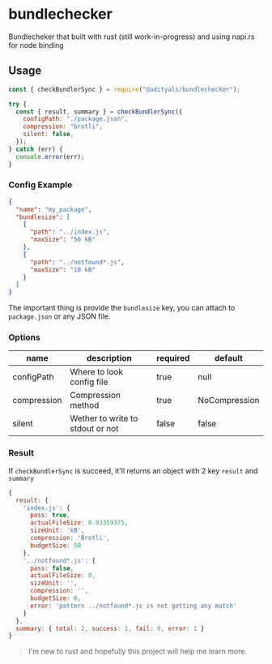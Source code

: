 # bundlechecker

Bundlecheker that built with rust (still work-in-progress) and using napi.rs for node binding

## Usage
```javascript
const { checkBundlerSync } = require("@adityals/bundlechecker");

try {
  const { result, summary } = checkBundlerSync({
    configPath: "./package.json",
    compression: "brotli",
    silent: false,
  });
} catch (err) {
  console.error(err);
}
```

### Config Example
``` json
{
  "name": "my_package",
  "bundlesize": [
    {
      "path": "../index.js",
      "maxSize": "50 kB"
    },
    {
      "path": "../notfound*.js",
      "maxSize": "10 kB"
    }
  ]
}
```
The important thing is provide the `bundlesize` key, you can attach to `package.json` or any JSON file.


### Options
| name | description | required | default |
| --- | --- | --- | --- |
| configPath | Where to look config file | true | null |
| compression | Compression method | true | NoCompression |
| silent | Wether to write to stdout or not | false | false |


### Result
If `checkBundlerSync` is succeed, it'll returns an object with 2 key `result` and `summary`

```javascript
{
  result: {
    'index.js': {
      pass: true,
      actualFileSize: 0.93359375,
      sizeUnit: 'kB',
      compression: 'Brotli',
      budgetSize: 50
    },
    '../notfound*.js': {
      pass: false,
      actualFileSize: 0,
      sizeUnit: '',
      compression: '',
      budgetSize: 0,
      error: 'pattern ../notfound*.js is not getting any match'
    }
  },
  summary: { total: 2, success: 1, fail: 0, error: 1 }
}
```

> I'm new to rust and hopefully this project will help me learn more.

